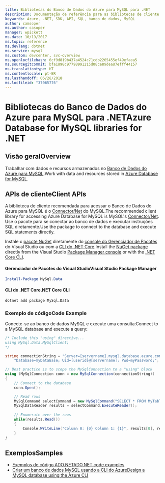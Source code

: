 ```yaml
---
title: Bibliotecas do Banco de Dados do Azure para MySQL para .NET
description: Documentação de referência para as bibliotecas de cliente .NET para o Banco de Dados do Azure para MySQL
keywords: Azure, .NET, SDK, API, SQL, banco de dados, MySQL
author: camsoper
ms.author: casoper
manager: wpickett
ms.date: 10/19/2017
ms.topic: reference
ms.devlang: dotnet
ms.service: mysql
ms.custom: devcenter, svc-overview
ms.openlocfilehash: 6cf9d819b437a4524c71cdb2265455ef49efaea5
ms.sourcegitcommit: bfa1898c97798991215d08ce89dea87efff44157
ms.translationtype: HT
ms.contentlocale: pt-BR
ms.lasthandoff: 06/28/2018
ms.locfileid: "37065776"
---
```

# <a name="azure-database-for-mysql-libraries-for-net"></a><span data-ttu-id="be4eb-104">Bibliotecas do Banco de Dados do Azure para MySQL para .NET</span><span class="sxs-lookup"><span data-stu-id="be4eb-104">Azure Database for MySQL libraries for .NET</span></span>

## <a name="overview"></a><span data-ttu-id="be4eb-105">Visão geral</span><span class="sxs-lookup"><span data-stu-id="be4eb-105">Overview</span></span>

<span data-ttu-id="be4eb-106">Trabalhar com dados e recursos armazenados no [Banco de Dados do Azure para MySQL](/azure/mysql/overview).</span><span class="sxs-lookup"><span data-stu-id="be4eb-106">Work with data and resources stored in [Azure Database for MySQL](/azure/mysql/overview).</span></span>

## <a name="client-apis"></a><span data-ttu-id="be4eb-107">APIs de cliente</span><span class="sxs-lookup"><span data-stu-id="be4eb-107">Client APIs</span></span>

<span data-ttu-id="be4eb-108">A biblioteca de cliente recomendada para acessar o Banco de Dados do Azure para MySQL é o [Connector/Net](https://dev.mysql.com/doc/connector-net/en) do MySQL.</span><span class="sxs-lookup"><span data-stu-id="be4eb-108">The recommended client library for accessing Azure Database for MySQL is MySQL's [Connector/Net](https://dev.mysql.com/doc/connector-net/en).</span></span> <span data-ttu-id="be4eb-109">Use o pacote para se conectar ao banco de dados e executar instruções SQL diretamente.</span><span class="sxs-lookup"><span data-stu-id="be4eb-109">Use the package to connect to the database and execute SQL statements directly.</span></span> 

<span data-ttu-id="be4eb-110">Instale o [pacote NuGet](https://www.nuget.org/packages/MySql.Data) diretamente do [console do Gerenciador de Pacotes][PackageManager] do Visual Studio ou com a [CLI do .NET Core][DotNetCLI].</span><span class="sxs-lookup"><span data-stu-id="be4eb-110">Install the [NuGet package](https://www.nuget.org/packages/MySql.Data) directly from the Visual Studio [Package Manager console][PackageManager] or with the [.NET Core CLI][DotNetCLI].</span></span>

#### <a name="visual-studio-package-manager"></a><span data-ttu-id="be4eb-111">Gerenciador de Pacotes do Visual Studio</span><span class="sxs-lookup"><span data-stu-id="be4eb-111">Visual Studio Package Manager</span></span>

```powershell
Install-Package MySql.Data
```

#### <a name="net-core-cli"></a><span data-ttu-id="be4eb-112">CLI do .NET Core</span><span class="sxs-lookup"><span data-stu-id="be4eb-112">.NET Core CLI</span></span>

```bash
dotnet add package MySql.Data
```

### <a name="code-example"></a><span data-ttu-id="be4eb-113">Exemplo de código</span><span class="sxs-lookup"><span data-stu-id="be4eb-113">Code Example</span></span>

<span data-ttu-id="be4eb-114">Conecte-se ao banco de dados MySQL e execute uma consulta:</span><span class="sxs-lookup"><span data-stu-id="be4eb-114">Connect to a MySQL database and execute a query:</span></span>

```csharp
/* Include this "using" directive...
using MySql.Data.MySqlClient;
*/

string connectionString = "Server=[servername].mysql.database.azure.com; " +
    "Database=myDataBase; Uid=[userid]@[servername]; Pwd=myPassword;";

// Best practice is to scope the MySqlConnection to a "using" block
using (MySqlConnection conn = new MySqlConnection(connectionString))
{
    // Connect to the database
    conn.Open();

    // Read rows
    MySqlCommand selectCommand = new MySqlCommand("SELECT * FROM MyTable", conn);
    MySqlDataReader results = selectCommand.ExecuteReader();
    
    // Enumerate over the rows
    while(results.Read())
    {
        Console.WriteLine("Column 0: {0} Column 1: {1}", results[0], results[1]);
    }
}
```

## <a name="samples"></a><span data-ttu-id="be4eb-115">Exemplos</span><span class="sxs-lookup"><span data-stu-id="be4eb-115">Samples</span></span>

- [<span data-ttu-id="be4eb-116">Exemplos de código ADO.NET</span><span class="sxs-lookup"><span data-stu-id="be4eb-116">ADO.NET code examples</span></span>](/dotnet/framework/data/adonet/ado-net-code-examples)
- [<span data-ttu-id="be4eb-117">Criar um banco de dados MySQL usando a CLI do Azure</span><span class="sxs-lookup"><span data-stu-id="be4eb-117">Design a MySQL database using the Azure CLI</span></span>](https://docs.microsoft.com/azure/mysql/tutorial-design-database-using-cli) 

[PackageManager]: https://docs.microsoft.com/nuget/tools/package-manager-console
[DotNetCLI]: https://docs.microsoft.com/dotnet/core/tools/dotnet-add-package

